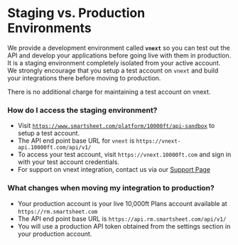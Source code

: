 # Staging vs. Production Environments

We provide a development environment called **`vnext`** so you can test out the API and develop your applications before going live with them in production. It is a staging environment completely isolated from your active account. We strongly encourage that you setup a test account on `vnext` and build your integrations there before moving to production.

There is no additional charge for maintaining a test account on vnext.

### How do I access the staging environment?

* Visit [`https://www.smartsheet.com/platform/10000ft/api-sandbox`](https://www.smartsheet.com/platform/10000ft/api-sandbox) to setup a test account.
* The API end point base URL for `vnext` is `https://vnext-api.10000ft.com/api/v1/`
* To access your test account, visit `https://vnext.10000ft.com` and sign in with your test account credentials.
* For support on vnext integration, contact us via our [Support Page](https://help.smartsheet.com/contact/10000ft)

### What changes when moving my integration to production?

* Your production account is your live 10,000ft Plans account available at `https://rm.smartsheet.com`
* The API end point base URL is `https://api.rm.smartsheet.com/api/v1/`
* You will use a production API token obtained from the settings section in your production account.
